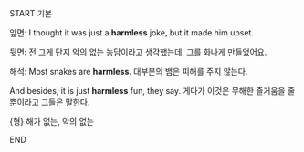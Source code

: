START
기본

앞면:
I thought it was just a **harmless** joke, but it made him upset.

뒷면:
전 그게 단지 악의 없는 농담이라고 생각했는데, 그를 화나게 만들었어요.

해석:
Most snakes are **harmless**. 
대부분의 뱀은 피해를 주지 않는다.

And besides, it is just **harmless** fun, they say. 
게다가 이것은 무해한 즐거움을 줄 뿐이라고 그들은 말한다.

{형} 해가 없는, 악의 없는
<!--ID: 1744285236971-->
END